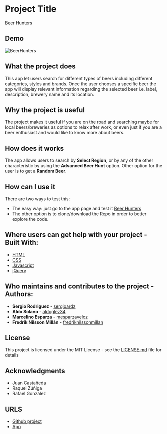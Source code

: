 # Project Title

Beer Hunters

## Demo

![BeerHunters](https://github.com/sergioardz/Project1/blob/master/BeerHunters.gif)

## What the project does

This app let users search for different types of beers including different categories, styles and brands. Once the user chooses a specific beer the app will display relevant information regarding the selected beer i.e. label, description, brewery name and its location.  


## Why the project is useful

The project makes it useful if you are on the road and searching maybe for local beers/breweries as options to relax after work, or even just if you are a beer enthusiast and would like to know more about beers.

## How does it works

The app allows users to search by **Select Region**, or by any of the other characteristic by using the **Advanced Beer Hunt** option. Other option for the user is to get a **Random Beer**.

## How can I use it

There are two ways to test this:

* The easy way: just go to the app page and test it [Beer Hunters](https://sergioardz.github.io/Project1/)
* The other option is to clone/download the Repo in order to better explore the code.

## Where users can get help with your project - Built With:

* [HTML](https://developer.mozilla.org/en-US/docs/Web/HTML)
* [CSS](https://developer.mozilla.org/en-US/docs/Web/CSS)
* [Javascript](https://www.javascript.com/)
* [jQuery](https://jquery.com/)

## Who maintains and contributes to the project - Authors:

* **Sergio Rodriguez** - [sergioardz](https://github.com/sergioardz)
* **Aldo Solano** - [aldoglez34](https://github.com/aldoglez34)
* **Marcelino Esparza** - [mesparzaveloz](https://github.com/mesparzaveloz)
* **Fredrik Nilsson Millán** - [fredriknilssonmillan](https://github.com/fredriknilssonmillan)

## License

This project is licensed under the MIT License - see the [LICENSE.md](LICENSE.md) file for details

## Acknowledgments

* Juan Castañeda
* Raquel Zúñiga
* Rafael González

## URLS

* [Github project](https://github.com/sergioardz/Project1)
* [App](https://sergioardz.github.io/Project1/)